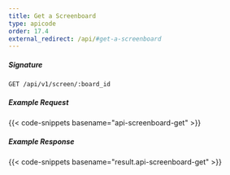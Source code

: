```yaml
---
title: Get a Screenboard
type: apicode
order: 17.4
external_redirect: /api/#get-a-screenboard
---
```


##### Signature
`GET /api/v1/screen/:board_id`
##### Example Request
{{< code-snippets basename="api-screenboard-get" >}}
##### Example Response
{{< code-snippets basename="result.api-screenboard-get" >}}